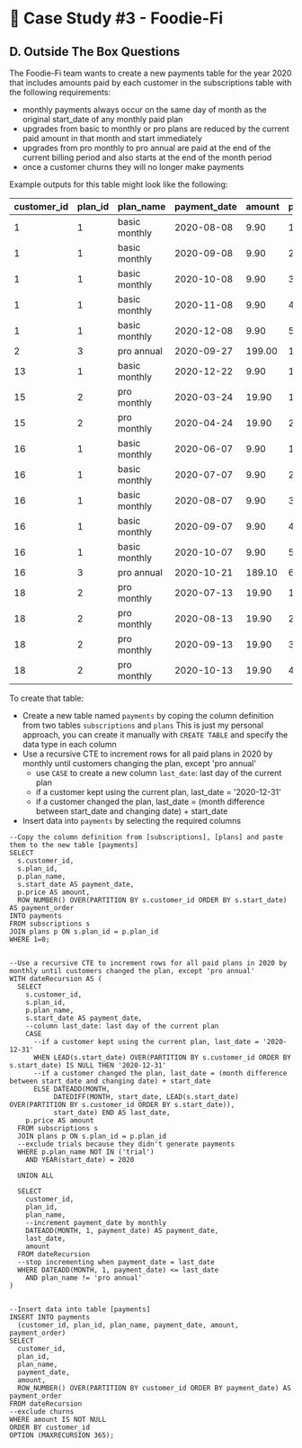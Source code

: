 # 🥑 Case Study #3 - Foodie-Fi
## D. Outside The Box Questions
The Foodie-Fi team wants to create a new payments table for the year 2020 that includes amounts paid by each customer in the subscriptions table with the following requirements:
  * monthly payments always occur on the same day of month as the original start_date of any monthly paid plan
  * upgrades from basic to monthly or pro plans are reduced by the current paid amount in that month and start immediately
  * upgrades from pro monthly to pro annual are paid at the end of the current billing period and also starts at the end of the month period
  * once a customer churns they will no longer make payments

Example outputs for this table might look like the following:

| customer_id | plan_id | plan_name     | payment_date | amount | payment_order  |
|-------------|---------|---------------|--------------|--------|----------------|
| 1           | 1       | basic monthly | 2020-08-08   | 9.90   | 1              |
| 1           | 1       | basic monthly | 2020-09-08   | 9.90   | 2              |
| 1           | 1       | basic monthly | 2020-10-08   | 9.90   | 3              |
| 1           | 1       | basic monthly | 2020-11-08   | 9.90   | 4              |
| 1           | 1       | basic monthly | 2020-12-08   | 9.90   | 5              |
| 2           | 3       | pro annual    | 2020-09-27   | 199.00 | 1              |
| 13          | 1       | basic monthly | 2020-12-22   | 9.90   | 1              |
| 15          | 2       | pro monthly   | 2020-03-24   | 19.90  | 1              |
| 15          | 2       | pro monthly   | 2020-04-24   | 19.90  | 2              |
| 16          | 1       | basic monthly | 2020-06-07   | 9.90   | 1              |
| 16          | 1       | basic monthly | 2020-07-07   | 9.90   | 2              |
| 16          | 1       | basic monthly | 2020-08-07   | 9.90   | 3              |
| 16          | 1       | basic monthly | 2020-09-07   | 9.90   | 4              |
| 16          | 1       | basic monthly | 2020-10-07   | 9.90   | 5              |
| 16          | 3       | pro annual    | 2020-10-21   | 189.10 | 6              |
| 18          | 2       | pro monthly   | 2020-07-13   | 19.90  | 1              |
| 18          | 2       | pro monthly   | 2020-08-13   | 19.90  | 2              |
| 18          | 2       | pro monthly   | 2020-09-13   | 19.90  | 3              |
| 18          | 2       | pro monthly   | 2020-10-13   | 19.90  | 4              |

To create that table:
  * Create a new table named ```payments``` by coping the column definition from two tables ```subscriptions``` and ```plans```
    This is just my personal approach, you can create it manually with ```CREATE TABLE``` and specify the data type in each column
  * Use a recursive CTE to increment rows for all paid plans in 2020 by monthly until customers changing the plan, except 'pro annual'
    * use ```CASE``` to create a new column ```last_date```: last day of the current plan
    * if a customer kept using the current plan, last_date = '2020-12-31'
    * if a customer changed the plan, last_date = (month difference between start_date and changing date) + start_date
  * Insert data into ```payments``` by selecting the required columns

```TSQL
--Copy the column definition from [subscriptions], [plans] and paste them to the new table [payments]
SELECT 
  s.customer_id, 
  s.plan_id, 
  p.plan_name, 
  s.start_date AS payment_date, 
  p.price AS amount, 
  ROW_NUMBER() OVER(PARTITION BY s.customer_id ORDER BY s.start_date) AS payment_order
INTO payments
FROM subscriptions s
JOIN plans p ON s.plan_id = p.plan_id
WHERE 1=0;


--Use a recursive CTE to increment rows for all paid plans in 2020 by monthly until customers changed the plan, except 'pro annual'
WITH dateRecursion AS (
  SELECT 
    s.customer_id,
    s.plan_id,
    p.plan_name,
    s.start_date AS payment_date,
    --column last_date: last day of the current plan
    CASE 
      --if a customer kept using the current plan, last_date = '2020-12-31'
      WHEN LEAD(s.start_date) OVER(PARTITION BY s.customer_id ORDER BY s.start_date) IS NULL THEN '2020-12-31'
      --if a customer changed the plan, last_date = (month difference between start_date and changing date) + start_date
      ELSE DATEADD(MONTH, 
		   DATEDIFF(MONTH, start_date, LEAD(s.start_date) OVER(PARTITION BY s.customer_id ORDER BY s.start_date)),
		   start_date) END AS last_date,
    p.price AS amount
  FROM subscriptions s
  JOIN plans p ON s.plan_id = p.plan_id
  --exclude trials because they didn't generate payments 
  WHERE p.plan_name NOT IN ('trial')
    AND YEAR(start_date) = 2020

  UNION ALL

  SELECT 
    customer_id,
    plan_id,
    plan_name,
    --increment payment_date by monthly
    DATEADD(MONTH, 1, payment_date) AS payment_date,
    last_date,
    amount
  FROM dateRecursion
  --stop incrementing when payment_date = last_date
  WHERE DATEADD(MONTH, 1, payment_date) <= last_date
    AND plan_name != 'pro annual'
)


--Insert data into table [payments]
INSERT INTO payments 
  (customer_id, plan_id, plan_name, payment_date, amount, payment_order)
SELECT 
  customer_id,
  plan_id,
  plan_name,
  payment_date,
  amount,
  ROW_NUMBER() OVER(PARTITION BY customer_id ORDER BY payment_date) AS payment_order
FROM dateRecursion
--exclude churns
WHERE amount IS NOT NULL
ORDER BY customer_id
OPTION (MAXRECURSION 365);
```
